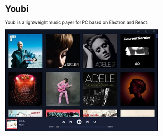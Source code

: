 # Youbi

Youbi is a lightweight music player for PC based on Electron and React.

![Preview](https://raw.githubusercontent.com/josselinbuils/youbi/master/youbi.jpg)
